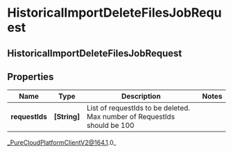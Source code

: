 # HistoricalImportDeleteFilesJobRequest

## HistoricalImportDeleteFilesJobRequest

## Properties

|Name | Type | Description | Notes|
|------------ | ------------- | ------------- | -------------|
| **requestIds** | **[String]** | List of requestIds to be deleted. Max number of RequestIds should be 100 | |



_PureCloudPlatformClientV2@164.1.0_
